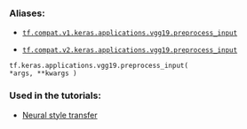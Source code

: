 

### Aliases:

- [ `tf.compat.v1.keras.applications.vgg19.preprocess_input` ](/api_docs/python/tf/keras/applications/vgg19/preprocess_input)

- [ `tf.compat.v2.keras.applications.vgg19.preprocess_input` ](/api_docs/python/tf/keras/applications/vgg19/preprocess_input)


<devsite-code><pre class="prettyprint lang-python" translate="no" dir="ltr" is-upgraded=""><code translate="no" dir="ltr">tf.keras.applications.vgg19.preprocess_input(
    *args,
    **kwargs
)
</code></pre></devsite-code>


### Used in the tutorials:

- [Neural style transfer](https://tensorflow.google.cn/tutorials/generative/style_transfer)

